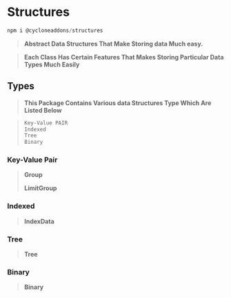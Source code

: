 # Structures
```js
npm i @cycloneaddons/structures

  ```
>**Abstract Data Structures That Make Storing data Much easy.**

>**Each Class Has Certain Features That Makes Storing Particular Data Types Much Easily**
## Types
>**This Package Contains Various data Structures Type Which Are Listed Below**

>```js
>Key-Value PAIR
>Indexed
>Tree
>Binary
>```
### Key-Value Pair
>
>**Group**
>
>**LimitGroup**
>

### Indexed
>
>**IndexData**
>
### Tree 
>
>**Tree**
>
### Binary
>
>**Binary**
>
